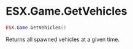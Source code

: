 # ESX.Game.GetVehicles

```lua
ESX.Game.GetVehicles()
```

Returns all spawned vehicles at a given time.
